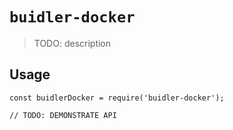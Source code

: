 # `buidler-docker`

> TODO: description

## Usage

```
const buidlerDocker = require('buidler-docker');

// TODO: DEMONSTRATE API
```
